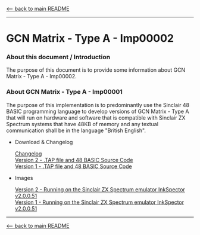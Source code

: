[<-- back to main README]( ../README.md)

---

# GCN Matrix - Type A - Imp00002


### About this document / Introduction

The purpose of this document is to provide some information about
GCN Matrix - Type A - Imp00002.


### About GCN Matrix - Type A - Imp00001

The purpose of this implementation is to predominantly use the
Sinclair 48 BASIC programming language to develop versions of
GCN Matrix - Type A that will run on hardware and software that is
compatible with Sinclair ZX Spectrum systems that have 48KB of memory and
any textual communication shall be in the language "British English".

   
- Download & Changelog

  [Changelog]( ../Changelogs/GCN_Matrix-tA-Imp00002-Changelog.txt)\
  [Version 2 - .TAP file and 48 BASIC Source Code]( https://github.com/SABrereton/GCN_Matrix--Type_A/releases/download/Imp00002-v2/GCN_Matrix-tA-Imp00002-v2.zip )\
  [Version 1 - .TAP file and 48 BASIC Source Code]( https://github.com/SABrereton/GCN_Matrix--Type_A/releases/download/Imp00002-v1/GCN_Matrix-tA-Imp00002-v1.zip )

- Images

  [Version 2 - Running on the Sinclair ZX Spectrum emulator InkSpector v2.0.0.51](../Images/Imp00002-v2--capture01.png "Version 2 of implementation Imp00002")\
  [Version 1 - Running on the Sinclair ZX Spectrum emulator InkSpector v2.0.0.51](../Images/Imp00002-v1--capture01.png "Version 1 of implementation Imp00002")

---

[<-- back to main README]( ../README.md)
